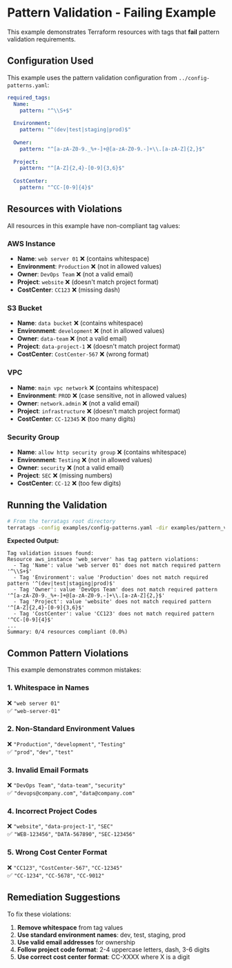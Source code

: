 # Pattern Validation - Failing Example

This example demonstrates Terraform resources with tags that **fail** pattern validation requirements.

## Configuration Used

This example uses the pattern validation configuration from `../config-patterns.yaml`:

```yaml
required_tags:
  Name:
    pattern: "^\\S+$"                                                    # No whitespace
  
  Environment:
    pattern: "^(dev|test|staging|prod)$"                                 # Specific values only
  
  Owner:
    pattern: "^[a-zA-Z0-9._%+-]+@[a-zA-Z0-9.-]+\\.[a-zA-Z]{2,}$"        # Valid email format
  
  Project:
    pattern: "^[A-Z]{2,4}-[0-9]{3,6}$"                                  # Project code format
  
  CostCenter:
    pattern: "^CC-[0-9]{4}$"                                            # Cost center format
```

## Resources with Violations

All resources in this example have non-compliant tag values:

### AWS Instance
- **Name**: `web server 01` ❌ (contains whitespace)
- **Environment**: `Production` ❌ (not in allowed values)
- **Owner**: `DevOps Team` ❌ (not a valid email)
- **Project**: `website` ❌ (doesn't match project format)
- **CostCenter**: `CC123` ❌ (missing dash)

### S3 Bucket
- **Name**: `data bucket` ❌ (contains whitespace)
- **Environment**: `development` ❌ (not in allowed values)
- **Owner**: `data-team` ❌ (not a valid email)
- **Project**: `data-project-1` ❌ (doesn't match project format)
- **CostCenter**: `CostCenter-567` ❌ (wrong format)

### VPC
- **Name**: `main vpc network` ❌ (contains whitespace)
- **Environment**: `PROD` ❌ (case sensitive, not in allowed values)
- **Owner**: `network.admin` ❌ (not a valid email)
- **Project**: `infrastructure` ❌ (doesn't match project format)
- **CostCenter**: `CC-12345` ❌ (too many digits)

### Security Group
- **Name**: `allow http security group` ❌ (contains whitespace)
- **Environment**: `Testing` ❌ (not in allowed values)
- **Owner**: `security` ❌ (not a valid email)
- **Project**: `SEC` ❌ (missing numbers)
- **CostCenter**: `CC-12` ❌ (too few digits)

## Running the Validation

```bash
# From the terratags root directory
terratags -config examples/config-patterns.yaml -dir examples/pattern_validation_failing
```

**Expected Output:**
```
Tag validation issues found:
Resource aws_instance 'web_server' has tag pattern violations:
  - Tag 'Name': value 'web server 01' does not match required pattern '^\\S+$'
  - Tag 'Environment': value 'Production' does not match required pattern '^(dev|test|staging|prod)$'
  - Tag 'Owner': value 'DevOps Team' does not match required pattern '^[a-zA-Z0-9._%+-]+@[a-zA-Z0-9.-]+\\.[a-zA-Z]{2,}$'
  - Tag 'Project': value 'website' does not match required pattern '^[A-Z]{2,4}-[0-9]{3,6}$'
  - Tag 'CostCenter': value 'CC123' does not match required pattern '^CC-[0-9]{4}$'
...
Summary: 0/4 resources compliant (0.0%)
```

## Common Pattern Violations

This example demonstrates common mistakes:

### 1. Whitespace in Names
❌ `"web server 01"`  
✅ `"web-server-01"`

### 2. Non-Standard Environment Values
❌ `"Production"`, `"development"`, `"Testing"`  
✅ `"prod"`, `"dev"`, `"test"`

### 3. Invalid Email Formats
❌ `"DevOps Team"`, `"data-team"`, `"security"`  
✅ `"devops@company.com"`, `"data@company.com"`

### 4. Incorrect Project Codes
❌ `"website"`, `"data-project-1"`, `"SEC"`  
✅ `"WEB-123456"`, `"DATA-567890"`, `"SEC-123456"`

### 5. Wrong Cost Center Format
❌ `"CC123"`, `"CostCenter-567"`, `"CC-12345"`  
✅ `"CC-1234"`, `"CC-5678"`, `"CC-9012"`

## Remediation Suggestions

To fix these violations:

1. **Remove whitespace** from tag values
2. **Use standard environment names**: dev, test, staging, prod
3. **Use valid email addresses** for ownership
4. **Follow project code format**: 2-4 uppercase letters, dash, 3-6 digits
5. **Use correct cost center format**: CC-XXXX where X is a digit
